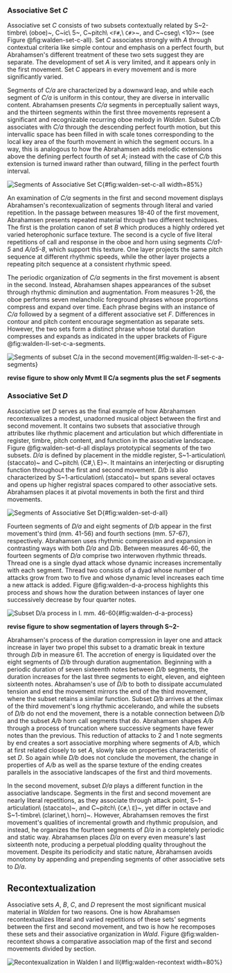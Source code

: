 ### Associative Set *C*

Associative set *C* consists of two subsets contextually related by S~2-timbre\ (oboe)~, C~ic\ 5~, C~pitch\ <`F#`,\ `C#`>~, and C~cseg\ <10>~ (see Figure @fig:walden-set-c-all). Set *C* associates strongly with *A* through contextual criteria like simple contour and emphasis on a perfect fourth, but Abrahamsen's different treatment of these two sets suggest they are separate. The development of set *A* is very limited, and it appears only in the first movement. Set *C* appears in every movement and is more significantly varied.

Segments of *C/a* are characterized by a downward leap, and while each segment of *C/a* is uniform in this contour, they are diverse in intervallic content. Abrahamsen presents *C/a* segments in perceptually salient ways, and the thirteen segments within the first three movements represent a significant and recognizable recurring oboe melody in *Walden*. Subset *C/b* associates with *C/a* through the descending perfect fourth motion, but this intervallic space has been filled in with scale tones corresponding to the local key area of the fourth movement in which the segment occurs. In a way, this is analogous to how the Abrahamsen adds melodic extensions above the defining perfect fourth of set *A*; instead with the case of *C/b* this extension is turned inward rather than outward, filling in the perfect fourth interval.

<!-- *C/b* is found only in the duo layer of the fourth movement, and like subset *A/c*, it sounds continuously from beginning to end undergoing several key changes over the course of ten segments. -->

![Segments of Associative Set *C*](/Volumes/Data/Dropbox/Composition/Current-Projects/dissertation-paper/figures/walden-associative-set-c-all.png){#fig:walden-set-c-all width=85%}

An examination of *C/a* segments in the first and second movement displays Abrahamsen's recontexualization of segments through literal and varied repetition. In the passage between measures 18-40 of the first movement, Abrahamsen presents repeated material through two different techniques. <!-- The way this segment answers the final *A/a4* horn call segment encourages a close association between the two sets. Like subset *A/a*, segments *C/a1-5* (mm. 18-40) are related by literal repetition. --> The first is the prolation canon of set *B* which produces a highly ordered yet varied heterophonic surface texture. The second is a cycle of five literal repetitions of call and response in the oboe and horn using segments *C/a1-5* and *A/a5-8*, which support this texture. One layer projects the same pitch sequence at different rhythmic speeds, while the other layer projects a repeating pitch sequence at a consistent rhythmic speed.

The periodic organization of *C/a* segments in the first movement is absent in the second. Instead, Abrahamsen shapes appearances of the subset through rhythmic diminution and augmentation. From measures 1-26, the oboe performs seven melancholic foreground phrases whose proportions compress and expand over time. Each phrase begins with an instance of *C/a* followed by a segment of a different associative set *F*. Differences in contour and pitch content encourage segmentation as separate sets. However, the two sets form a distinct phrase whose total duration compresses and expands as indicated in the upper brackets of Figure @fig:walden-II-set-c-a-segments.

![Segments of subset *C/a* in the second movement ](/Volumes/Data/Dropbox/Composition/Current-Projects/dissertation-paper/figures/walden-set-c-a.png){#fig:walden-II-set-c-a-segments}

**revise figure to show only Mvmt II C/a segments plus the set *F* segments**

<!--
Table: *Walden* II oboe melody phrase durations {#tbl:walden-II-ob-comp}

| Phrase |      Duration       |
|:------:|:-------------------:|
|   1    |  15 `quarterNote`   |
|   2    | 9 1/2 `quarterNote` |
|   3    | 6 1/2 `quarterNote` |
|   4    | 4 1/3 `quarterNote` |
|   5    | 9 1/2 `quarterNote` |
|   6    | 9 1/2 `quarterNote` |
|   7    | 9 1/2 `quarterNote` |
-->

<!-- NEEDS SOME KIND OF CONCLUSION -->

### Associative Set *D*

Associative set *D* serves as the final example of how Abrahamsen recontexualizes a modest, unadorned musical object between the first and second movement. It contains two subsets that associative through attributes like rhythmic placement and articulation but which differentiate in register, timbre, pitch content, and function in the associative landscape. Figure @fig:walden-set-d-all displays prototypical segments of the two subsets. *D/a* is defined by placement in the middle register, S~1-articulation\ (staccato)~ and C~pitch\ {C#,\ E}~. It maintains an interjecting or disrupting function throughout the first and second movement. *D/b* is also characterized by S~1-articulation\ (staccato)~ but spans several octaves and opens up higher registral spaces compared to other associative sets. Abrahamsen places it at pivotal movements in both the first and third movements.

![Segments of Associative Set *D*](/Volumes/Data/Dropbox/Composition/Current-Projects/dissertation-paper/figures/walden-associative-set-d-all.png){#fig:walden-set-d-all}

Fourteen segments of *D/a* and eight segments of *D/b* appear in the first movement's third (mm. 41-56) and fourth sections (mm. 57-67), respectively. Abrahamsen uses rhythmic compression and expansion in contrasting ways with both *D/a* and *D/b*. Between measures 46-60, the fourteen segments of *D/a* comprise two interwoven rhythmic threads. Thread one is a single dyad attack whose dynamic increases incrementally with each segment. Thread two consists of a dyad whose number of attacks grow from two to five and whose dynamic level increases each time a new attack is added. Figure @fig:walden-d-a-process highlights this process and shows how the duration between instances of layer one successively decrease by four quarter notes.

<!-- Like Abrahamsen's pairing of subsets *A/a* and *C/a* and set *B* in the second section, segments of *D/a* accompany set *B* but interject over the smooth unfolding of the canonic material in the third section. -->

![Subset *D/a* process in I. mm. 46-60](/Volumes/Data/Dropbox/Composition/Current-Projects/dissertation-paper/figures/walden-I-set-d-a-process.png){#fig:walden-d-a-process}

**revise figure to show segmentation of layers through S~2-**

Abrahamsen's process of the duration compression in layer one and attack increase in layer two propel this subset to a dramatic break in texture through *D/b* in measure 61. The accretion of energy is liquidated over the eight segments of *D/b* through duration augmentation. Beginning with a periodic duration of seven sixteenth notes between *D/b* segments, the duration increases for the last three segments to eight, eleven, and eighteen sixteenth notes. Abrahamsen's use of *D/b* to both to dissipate accumulated tension and end the movement mirrors the end of the third movement, where the subset retains a similar function. Subset *D/b* arrives at the climax of the third movement's long rhythmic accelerando, and while the subsets of *D/b* do not end the movement, there is a notable connection between *D/b* and the subset *A/b* horn call segments that do. Abrahamsen shapes *A/b* through a process of truncation where successive segments have fewer notes than the previous. This reduction of attacks to 2 and 1 note segments by end creates a sort associative morphing where segments of *A/b*, which at first related closely to set *A*, slowly take on properties characteristic of set *D*. So again while *D/b* does not conclude the movement, the change in properties of *A/b* as well as the sparse texture of the ending creates parallels in the associative landscapes of the first and third movements.

In the second movement, subset *D/a* plays a different function in the associative landscape. Segments in the first and second movement are nearly literal repetitions, as they associate through attack point, S~1-articulation\ (staccato)~, and C~pitch\ {`C#`,\ `E`}~, yet differ in octave and S~1-timbre\ (clarinet,\ horn)~. However, Abrahamsen removes the first movement's qualities of incremental growth and rhythmic propulsion, and instead, he organizes the fourteen segments of *D/a* in a completely periodic and static way. Abrahamsen places *D/a* on every even measure's last sixteenth note, producing a perpetual plodding quality throughout the movement. Despite its periodicity and static nature, Abrahamsen avoids monotony by appending and prepending segments of other associative sets to *D/a*.

## Recontextualization

Associative sets *A*, *B*, *C*, and *D* represent the most significant musical material in *Walden* for two reasons. One is how Abrahamsen recontextualizes literal and varied repetitions of these sets' segments between the first and second movement, and two is how he recomposes these sets and their associative organization in *Wald*. Figure @fig:walden-recontext shows a comparative association map of the first and second movements divided by section.

![Recontexualization in *Walden* I and II](/Volumes/Data/Dropbox/Composition/Current-Projects/dissertation-paper/figures/walden-schematic-map-mvmt-I-and-II-composite.png){#fig:walden-recontext width=80%}
